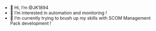 - 👋 Hi, I’m @JK1894
- 👀 I’m interested in automation and monitoring !
- 🌱 I’m currently trying to brush up my skills with SCOM Management Pack development !


<!---
JK1894/JK1894 is a ✨ special ✨ repository because its `README.md` (this file) appears on your GitHub profile.
You can click the Preview link to take a look at your changes.
--->
